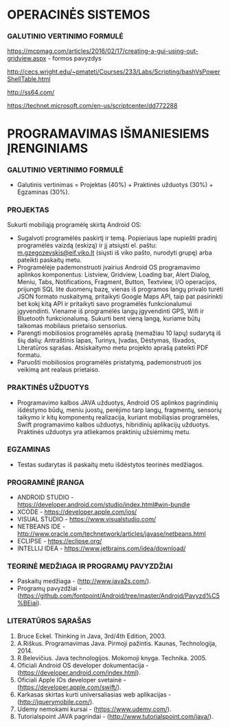 # OPERACINĖS SISTEMOS


### GALUTINIO VERTINIMO FORMULĖ

https://mcpmag.com/articles/2016/02/17/creating-a-gui-using-out-gridview.aspx  - formos pavyzdys

http://cecs.wright.edu/~pmateti/Courses/233/Labs/Scripting/bashVsPowerShellTable.html



http://ss64.com/


https://technet.microsoft.com/en-us/scriptcenter/dd772288


# PROGRAMAVIMAS IŠMANIESIEMS ĮRENGINIAMS 

### GALUTINIO VERTINIMO FORMULĖ
<ul>
<li>Galutinis vertinimas = Projektas (40%) + Praktinės užduotys (30%) + Egzaminas (30%).</li>
</ul>

### PROJEKTAS  

Sukurti mobiliąją programėlę skirtą Android OS:
- Sugalvoti programėlės paskirtį ir temą. Popieriaus lape nupiešti pradinį programėlės vaizdą (eskizą) ir jį atsiųsti el. paštu: m.gzegozevskis@eif.viko.lt (siųsti iš viko pašto, nurodyti grupę) arba pateikti paskaitų metu.
- Programėlėje pademonstruoti įvairius Android OS programavimo aplinkos komponentus: Listview, Gridview, Loading bar, Alert Dialog, Meniu, Tabs, Notifications, Fragment, Button, Textview, I/O operacijos, prijungti SQL lite duomenų bazę, vienas iš programos langų privalo turėti JSON formato nuskaitymą, pritaikyti Google Maps API, taip pat pasirinkti bet kokį kitą API ir pritaikyti savo programėlės funkcionalumui įgyvendinti. Viename iš programėlės langų įgyvendinti GPS, Wifi ir Bluetooth funkcionalumą. Sukurti bent vieną langą, kuriame būtų taikomas mobilaus prietaiso sensorius. 
- Parengti mobiliosios programėlės aprašą (nemažiau 10 lapų) sudarytą iš šių dalių: Antraštinis lapas, Turinys, Įvadas, Dėstymas, Išvados, Literatūros sąrašas. Atsiskaitymo metu projekto aprašą pateikti PDF formatu.
- Paruošti mobiliosios programėlės pristatymą, pademonstruoti jos veikimą ant realaus prietaiso.  

### PRAKTINĖS UŽDUOTYS 
- Programavimo kalbos JAVA užduotys, Android OS aplinkos pagrindinių išdėstymo būdų, meniu juostų, perėjimo tarp langų, fragmentų, sensorių taikymo ir kitų komponentų realizacija, kuriant mobiliąsias programėles, Swift programavimo kalbos užduotys, hibridinių aplikacijų užduotys. Praktinės užduotys yra atliekamos praktinių užsiėmimų metu.

### EGZAMINAS

- Testas sudarytas iš paskaitų metu išdėstytos teorinės medžiagos.   

### PROGRAMINĖ ĮRANGA
- ANDROID STUDIO - <a href="https://developer.android.com/studio/index.html#win-bundle">https://developer.android.com/studio/index.html#win-bundle</a>
- XCODE - <a href="https://developer.apple.com/ios/">https://developer.apple.com/ios/</a>
- VISUAL STUDIO - <a href="https://www.visualstudio.com/">https://www.visualstudio.com/</a>
- NETBEANS IDE - <a href="http://www.oracle.com/technetwork/articles/javase/jdk-netbeans-jsp-142931.html">http://www.oracle.com/technetwork/articles/javase/netbeans.html</a> 
- ECLIPSE - <a href="https://eclipse.org/">https://eclipse.org/</a>
- INTELLIJ IDEA - <a href="https://www.jetbrains.com/idea/download/"> https://www.jetbrains.com/idea/download/</a> 


### TEORINĖ MEDŽIAGA IR PROGRAMŲ PAVYZDŽIAI
- Paskaitų medžiaga - (http://www.java2s.com/).
- Programų pavyzdžiai - (https://github.com/fontpoint/Android/tree/master/Android/Pavyzd%C5%BEiai).

### LITERATŪROS SĄRAŠAS

1. Bruce Eckel. Thinking in Java, 3rd/4th Edition, 2003. 
2. A.Riškus. Programavimas Java. Pirmoji pažintis. Kaunas, Technologija, 2014. 
3. R.Belevičius. Java technologijos. Mokomoji knyga. Technika. 2005. 
4. Oficiali Android OS developer dokumentacija - (https://developer.android.com/index.html).
5. Oficiali Apple IOs developer svetainė - (https://developer.apple.com/swift/).
6. Karkasas skirtas kurti universaliasias web aplikacijas - (http://jquerymobile.com/).
5. Udemy nemokami kursai - (https://www.udemy.com/).
6. Tutorialspoint JAVA pagrindai - (http://www.tutorialspoint.com/java/).
